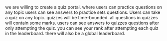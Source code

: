 we are willing to create a quiz portal. 
where users can practice questions on any topic 
users can see answers to practice sets questions. 
Users can take a quiz on any topic. 
quizzes will be time-bounded. 
all questions in quizzes will contain some marks. 
users can see answers to quizzes questions after only attempting the quiz. 
you can see your rank after attempting each quiz in the leaderboard. 
there will also be a global leaderboard.
